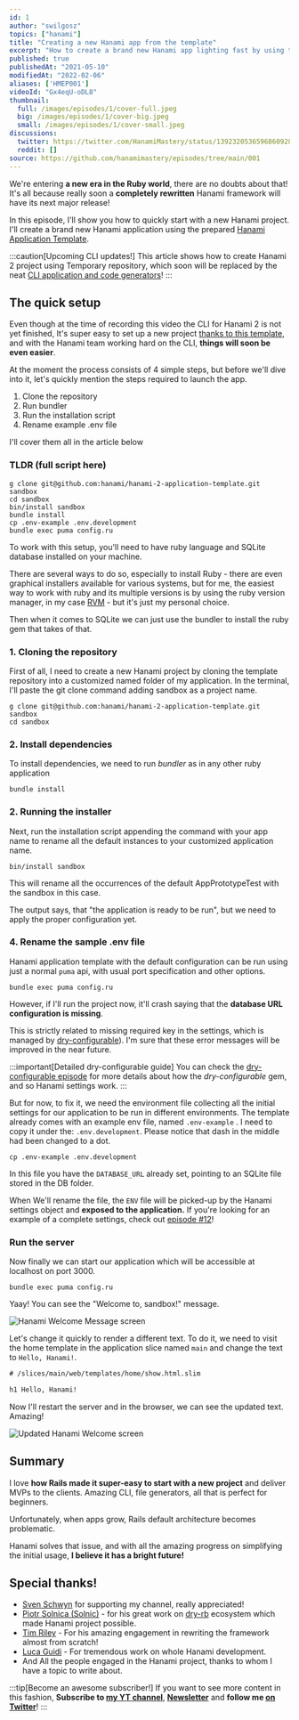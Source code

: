 ```yaml
---
id: 1
author: "swilgosz"
topics: ["hanami"]
title: "Creating a new Hanami app from the template"
excerpt: "How to create a brand new Hanami app lighting fast by using the Hanami application template."
published: true
publishedAt: "2021-05-10"
modifiedAt: "2022-02-06"
aliases: ['HMEP001']
videoId: "Gx4eqU-oDL8"
thumbnail:
  full: /images/episodes/1/cover-full.jpeg
  big: /images/episodes/1/cover-big.jpeg
  small: /images/episodes/1/cover-small.jpeg
discussions:
  twitter: https://twitter.com/HanamiMastery/status/1392320536596860928
  reddit: []
source: https://github.com/hanamimastery/episodes/tree/main/001
---
```


We're entering **a new era in the Ruby world**, there are no doubts about that! It's all because really soon a **completely rewritten** Hanami framework will have its next major release!

In this episode, I'll show you how to quickly start with a new Hanami project.  I'll create a brand new Hanami application using the prepared [Hanami Application Template](https://github.com/hanami/hanami-2-application-template).

:::caution[Upcoming CLI updates!]
This article shows how to create Hanami 2 project using Temporary repository, which soon will be replaced by the neat [CLI application and code generators](https://github.com/hanami/cli)!
:::

## The quick setup

Even though at the time of recording this video the CLI for Hanami 2 is not yet finished, It's super easy to set up a new project [thanks to this template](https://github.com/hanami/hanami-2-application-template), and with the Hanami team working hard on the CLI, **things will soon be even easier**.

At the moment the process consists of 4 simple steps, but before we'll dive into it, let's quickly mention the steps required to launch the app.

1. Clone the repository
2. Run bundler
3. Run the installation script
4. Rename example .env file

I'll cover them all in the article below

### TLDR (full script here)

```shell
g clone git@github.com:hanami/hanami-2-application-template.git sandbox
cd sandbox
bin/install sandbox
bundle install
cp .env-example .env.development
bundle exec puma config.ru
```

To work with this setup, you'll need to have ruby language and SQLite database installed on your machine.

There are several ways to do so, especially to install Ruby - there are even graphical installers available for various systems, but for me, the easiest way to work with ruby and its multiple versions is by using the ruby version manager, in my case [RVM](https://rvm.io) - but it's just my personal choice.

Then when it comes to SQLite we can just use the bundler to install the ruby gem that takes of that.

### 1. Cloning the repository

First of all, I need to create a new Hanami project by cloning the template repository into a customized named folder of my application. In the terminal, I'll paste the git clone command adding sandbox as a project name.

```shell
g clone git@github.com:hanami/hanami-2-application-template.git sandbox
cd sandbox
```

### 2. Install dependencies

To install dependencies, we need to run _bundler_ as in any other ruby application

```shell
bundle install
```

### 2. Running the installer

Next, run the installation script appending the command with your app name to rename all the default
instances to your customized application name.

```shell
bin/install sandbox
```

This will rename all the occurrences of the default AppPrototypeTest with the sandbox in this case.

The output says, that "the application is ready to be run", but we need to apply the proper configuration yet.

### 4. Rename the sample .env file

Hanami application template with the default configuration can be run using just a normal `puma` api, with usual port specification and other options.

```shell
bundle exec puma config.ru
```

However, if I'll run the project now, it'll crash saying that the **database URL configuration is missing**. 

This is strictly related to missing required key in the settings, which is managed by [dry-configurable](https://dry-rb.org/gems/dry-configurable)). I'm sure that these error messages will be improved in the near future. 

:::important[Detailed dry-configurable guide]
You can check the [dry-configurable episode](/episodes/5-configure-anything-with-dry-configurable) for more details about how the *dry-configurable* gem, and so Hanami settings work.
:::

But for now, to fix it, we need the environment file collecting all the initial settings for our application to be run in different environments. The template already comes with an example env file, named `.env-example` . I need to copy it under the: `.env.development`. Please notice that dash in the middle had been changed to a dot.

```shell
cp .env-example .env.development
```

In this file you have the `DATABASE_URL` already set, pointing to an SQLite file stored in the DB folder.

When We'll rename the file, the `ENV` file will be picked-up by the Hanami settings object and **exposed to the application.** If you're looking for an example of a complete settings, check out [episode #12](/episodes/12-authorization-with-jwt)!

### Run the server

Now finally we can start our application which will be accessible at localhost on port 3000.

```shell
bundle exec puma config.ru
```

Yaay! You can see the "Welcome to, sandbox!" message.

![Hanami Welcome Message screen](/images/episodes/1/hanami-welcome-screen.png)

Let's change it quickly to render a different text. To do it, we need to visit the home template in the application slice named `main` and change the text to `Hello, Hanami!`.

```html
# /slices/main/web/templates/home/show.html.slim

h1 Hello, Hanami!
```

Now I'll restart the server and in the browser, we can see the updated text. Amazing!

![Updated Hanami Welcome screen](/images/episodes/1/updated-welcome-screen-in-hanami.png)

## Summary

I love **how Rails made it super-easy to start with a new project** and deliver MVPs to the clients. Amazing CLI, file generators, all that is perfect for beginners.

Unfortunately, when apps grow, Rails default architecture becomes problematic.

Hanami solves that issue, and with all the amazing progress on simplifying the initial usage, **I believe it has a bright future!**

## Special thanks!

- [Sven Schwyn](https://github.com/svoop) for supporting my channel, really appreciated!
- [Piotr Solnica (Solnic)](https://github.com/solnic) - for his great work on [dry-rb](https://github.com/dry-rb) ecosystem which made Hanami project possible.
- [Tim Riley](https://timriley.info/) - For his amazing engagement in rewriting the framework almost from scratch!
- [Luca Guidi](https://lucaguidi.com/) - For tremendous work on whole Hanami development.
- And All the people engaged in the Hanami project, thanks to whom I have a topic to write about.

:::tip[Become an awesome subscriber!]
If you want to see more content in this fashion, **Subscribe to [my YT channel](https://www.youtube.com/c/HanamiMastery)**, **[Newsletter](https://mailchi.mp/6ac8f64f3c5d/hanami-mastery-newsletter)** and **follow me [on Twitter](https://twitter.com/hanamimastery)**!
:::
